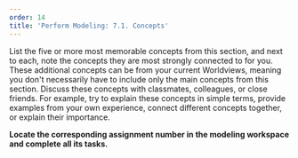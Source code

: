 ```yaml
---
order: 14
title: 'Perform Modeling: 7.1. Concepts'
---
```


List the five or more most memorable concepts from this section, and next to each, note the concepts they are most strongly connected to for you. These additional concepts can be from your current Worldviews, meaning you don't necessarily have to include only the main concepts from this section. Discuss these concepts with classmates, colleagues, or close friends. For example, try to explain these concepts in simple terms, provide examples from your own experience, connect different concepts together, or explain their importance.

**Locate the corresponding assignment number in the modeling workspace and complete all its tasks.**